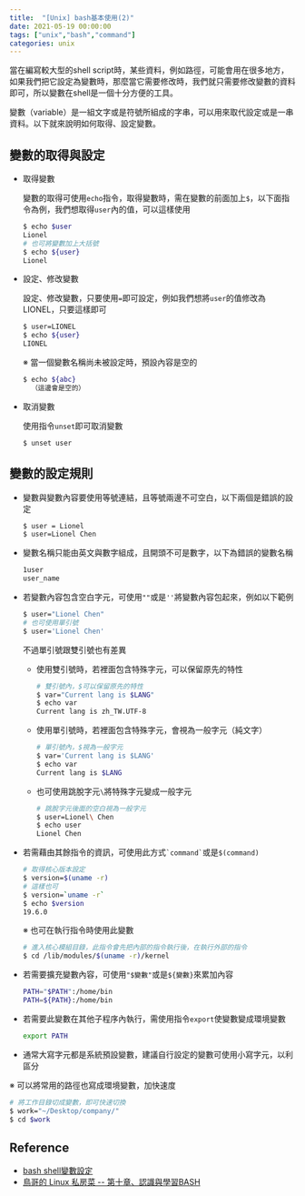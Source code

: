 ```yaml
---
title:  "[Unix] bash基本使用(2)"
date: 2021-05-19 00:00:00
tags: ["unix","bash","command"]
categories: unix
---
```


當在編寫較大型的shell script時，某些資料，例如路徑，可能會用在很多地方，如果我們把它設定為變數時，那麼當它需要修改時，我們就只需要修改變數的資料即可，所以變數在shell是一個十分方便的工具。

變數（variable）是一組文字或是符號所組成的字串，可以用來取代設定或是一串資料。以下就來說明如何取得、設定變數。

<!-- more -->

## 變數的取得與設定

* 取得變數

  變數的取得可使用`echo`指令，取得變數時，需在變數的前面加上`$`，以下面指令為例，我們想取得`user`內的值，可以這樣使用

  ```bash
  $ echo $user
  Lionel
  # 也可將變數加上大括號
  $ echo ${user}
  Lionel
  ```

* 設定、修改變數

  設定、修改變數，只要使用`=`即可設定，例如我們想將`user`的值修改為LIONEL，只要這樣即可

  ```bash
  $ user=LIONEL
  $ echo ${user}
  LIONEL
  ```

  ※ 當一個變數名稱尚未被設定時，預設內容是空的

  ```bash
  $ echo ${abc}
    （這邊會是空的）
  ```

* 取消變數

  使用指令`unset`即可取消變數

  ```bash
  $ unset user
  ```

## 變數的設定規則

* 變數與變數內容要使用等號連結，且等號兩邊不可空白，以下兩個是錯誤的設定

  ```bash
  $ user = Lionel
  $ user=Lionel Chen
  ```

* 變數名稱只能由英文與數字組成，且開頭不可是數字，以下為錯誤的變數名稱

  ```bash
  1user
  user_name
  ```

* 若變數內容包含空白字元，可使用`""`或是`''`將變數內容包起來，例如以下範例

  ```bash
  $ user="Lionel Chen"
  # 也可使用單引號
  $ user='Lionel Chen'
  ```

  不過單引號跟雙引號也有差異

  * 使用雙引號時，若裡面包含特殊字元，可以保留原先的特性

    ```bash
    # 雙引號內，$可以保留原先的特性
    $ var="Current lang is $LANG"
    $ echo var
    Current lang is zh_TW.UTF-8
    ```

  * 使用單引號時，若裡面包含特殊字元，會視為一般字元（純文字）

    ```bash
    # 單引號內，$視為一般字元
    $ var='Current lang is $LANG'
    $ echo var
    Current lang is $LANG
    ```

  * 也可使用跳脫字元`\`將特殊字元變成一般字元

    ```bash
    # 跳脫字元後面的空白視為一般字元
    $ user=Lionel\ Chen
    $ echo user
    Lionel Chen
    ```

* 若需藉由其餘指令的資訊，可使用此方式`` `command` ``或是`$(command)`

  ```bash
  # 取得核心版本設定
  $ version=$(uname -r)
  # 這樣也可
  $ version=`uname -r`
  $ echo $version
  19.6.0
  ```

  ※ 也可在執行指令時使用此變數

  ```bash
  # 進入核心模組目錄，此指令會先把內部的指令執行後，在執行外部的指令
  $ cd /lib/modules/$(uname -r)/kernel
  ```

* 若需要擴充變數內容，可使用`"$變數"`或是`${變數}`來累加內容

  ```bash
  PATH="$PATH":/home/bin
  PATH=${PATH}:/home/bin
  ```

* 若需要此變數在其他子程序內執行，需使用指令`export`使變數變成環境變數

  ```bash
  export PATH
  ```

* 通常大寫字元都是系統預設變數，建議自行設定的變數可使用小寫字元，以利區分

※ 可以將常用的路徑也寫成環境變數，加快速度

```bash
# 將工作目錄切成變數，即可快速切換
$ work="~/Desktop/company/"
$ cd $work
```

## Reference
* [bash shell變數設定](https://crmne0707.pixnet.net/blog/post/319842818-bash-shell-%e8%ae%8a%e6%95%b8%e8%a8%ad%e5%ae%9a)
* [鳥哥的 Linux 私房菜 -- 第十章、認識與學習BASH](http://linux.vbird.org/linux_basic/0320bash.php)

